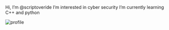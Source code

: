 Hi, I’m @scriptoveride
I’m interested in cyber security
I’m currently learning C++ and python

![profile](https://user-images.githubusercontent.com/83906674/131862345-628d0545-a3ea-4a4e-9f33-bb7c9c33d731.jpg)


<!---
scriptoveride/scriptoveride is a ✨ special ✨ repository because its `README.md` (this file) appears on your GitHub profile.
You can click the Preview link to take a look at your changes.
--->
